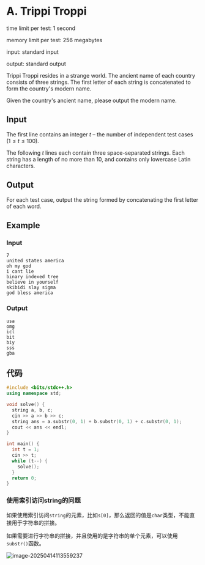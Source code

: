 # A. Trippi Troppi

time limit per test: 1 second

memory limit per test: 256 megabytes

input: standard input

output: standard output

Trippi Troppi resides in a strange world. The ancient name of each country consists of three strings. The first letter of each string is concatenated to form the country's modern name.

Given the country's ancient name, please output the modern name.

## **Input**

The first line contains an integer $t$ – the number of independent test cases ($1 \leq t \leq 100$).

The following $t$ lines each contain three space-separated strings. Each string has a length of no more than $10$, and contains only lowercase Latin characters.

## **Output**

For each test case, output the string formed by concatenating the first letter of each word.

## Example

### Input

```
7
united states america
oh my god
i cant lie
binary indexed tree
believe in yourself
skibidi slay sigma
god bless america
```

### Output

```
usa
omg
icl
bit
biy
sss
gba
```

## 代码

```cpp
#include <bits/stdc++.h>
using namespace std;

void solve() {
  string a, b, c;
  cin >> a >> b >> c;
  string ans = a.substr(0, 1) + b.substr(0, 1) + c.substr(0, 1);
  cout << ans << endl;
}

int main() {
  int t = 1;
  cin >> t;
  while (t--) {
    solve();
  }
  return 0;
}
```

### 使用索引访问string的问题

​	如果使用索引访问`string`的元素，比如`s[0]`，那么返回的值是`char`类型，不能直接用于字符串的拼接。

​	如果需要进行字符串的拼接，并且使用的是字符串的单个元素，可以使用`substr()`函数。

![image-20250414113559237](https://gitee.com/chen-houchao/images/raw/master/202504141138023.png)

